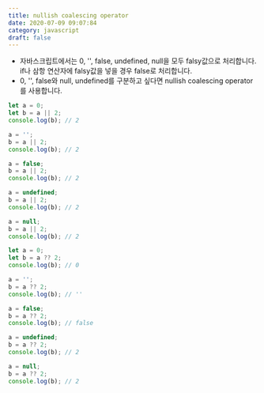 ```yaml
---
title: nullish coalescing operator
date: 2020-07-09 09:07:84
category: javascript
draft: false
---
```


- 자바스크립트에서는 0, '', false, undefined, null을 모두 falsy값으로 처리합니다. if나 삼항 연산자에 falsy값을 넣을 경우 false로 처리합니다.
- 0, '', false와 null, undefined를 구분하고 싶다면 nullish coalescing operator를 사용합니다.

```javascript
let a = 0;
let b = a || 2;
console.log(b); // 2

a = '';
b = a || 2;
console.log(b); // 2

a = false;
b = a || 2;
console.log(b); // 2

a = undefined;
b = a || 2;
console.log(b); // 2

a = null;
b = a || 2;
console.log(b); // 2
```

```javascript
let a = 0;
let b = a ?? 2;
console.log(b); // 0

a = '';
b = a ?? 2;
console.log(b); // ''

a = false;
b = a ?? 2;
console.log(b); // false

a = undefined;
b = a ?? 2;
console.log(b); // 2

a = null;
b = a ?? 2;
console.log(b); // 2
```
